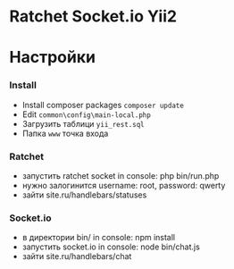 Ratchet Socket.io Yii2
===============================
# Настройки

### Install
- Install composer packages `composer update`
- Edit `common\config\main-local.php`
- Загрузить таблици `yii_rest.sql`
- Папка `www` точка входа

### Ratchet
- запустить ratchet socket in console: php bin/run.php
- нужно залогинится username: root, password: qwerty
- зайти site.ru/handlebars/statuses

### Socket.io
- в директории bin/ in console: npm install
- запустить socket.io in console: node bin/chat.js
- зайти site.ru/handlebars/chat



